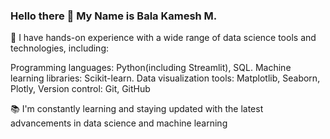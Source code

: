 ### Hello there 👋 My Name is Bala Kamesh M.

🔧 I have hands-on experience with a wide range of data science tools and technologies, including:

Programming languages: Python(including Streamlit), SQL.
Machine learning libraries: Scikit-learn.
Data visualization tools: Matplotlib, Seaborn, Plotly, 
Version control: Git, GitHub

📚 I'm constantly learning and staying updated with the latest advancements in data science and machine learning
